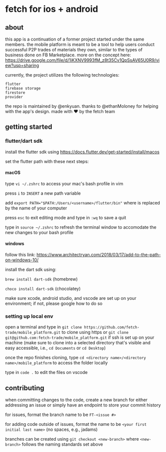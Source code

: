 # fetch for ios + android

## about

this app is a continuation of a former project started under the same members. the mobile platform is meant to be a tool to help users conduct 
successful P2P trades of materials they own, similar to the types of business done on FB Marketplace. more on the concept here: https://drive.google.com/file/d/1iKXNV9993fM_z8t35Cv1QpSsAV65U0R9/view?usp=sharing 

currently, the project utilizes the following technologies:

	flutter
	firebase storage
	firestore
	provider

the repo is maintained by @enkyuan. thanks to @ethanMoloney for helping with the app's design. made with :heart: by the fetch team

## getting started

### flutter/dart sdk

install the flutter sdk using https://docs.flutter.dev/get-started/install/macos

set the flutter path with these next steps:

#### macOS

type `vi ~/.zshrc` to access your mac's bash profile in vim

press `i` to `INSERT` a new path variable

add `export PATH="$PATH:/Users/<username>/flutter/bin"` where <username> is replaced by the name of your computer

press `esc` to exit editing mode and type in `:wq` to save a quit

type in `source ~/.zshrc` to refresh the terminal window to accomodate the new changes to your bash profile  

#### windows

follow this link: https://www.architectryan.com/2018/03/17/add-to-the-path-on-windows-10/ 

install the dart sdk using:

`brew install dart-sdk`	(homebrew)

`choco install dart-sdk` (chocolatey)

make sure xcode, android studio, and vscode are set up on your environment; if not, please google how to do so


### setting up local env

open a terminal and type in `git clone https://github.com/fetch-trade/mobile_platform.git` to clone using https or `git clone git@github.com:fetch-trade/mobile_platform.git` if ssh is set up on your machine (make sure to clone into a selected directory that's visible and easy accessible, i.e., `cd Documents` or `cd Desktop`)

once the repo finishes cloning, type `cd <directory name>/<directory name>/mobile_platform` to access the folder locally

type in `code .` to edit the files on vscode

## contributing

when committing changes to the code, create a new branch for either addressing an issue or simply have an endpoint to store your commit history

for issues, format the branch name to be `FT-<issue #>` 

for adding code outside of issues, format the name to be `<your first initial last name>` (no spaces, e.g., jadams)

branches can be created using `git checkout <new-branch>` where `<new-branch>` follows the naming standards set above
